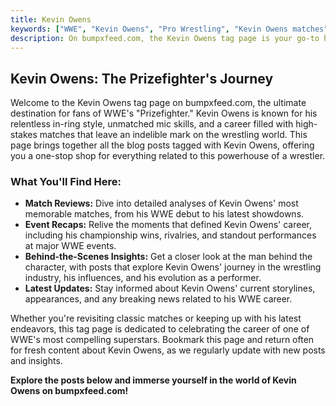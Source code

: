 ```yaml
---
title: Kevin Owens
keywords: ["WWE", "Kevin Owens", "Pro Wrestling", "Kevin Owens matches", "Kevin Owens WWE", "Kevin Owens career", "Kevin Owens blog posts", "Kevin Owens highlights"]
description: On bumpxfeed.com, the Kevin Owens tag page is your go-to hub for everything related to one of WWE's most dynamic and hard-hitting superstars, Kevin Owens. Here, you'll find a collection of blog posts that dive deep into his career highlights, memorable matches, and behind the scenes stories. Whether you're a die-hard KO fan or new to his journey, this page offers a curated selection of content that showcases his impact on the world of professional wrestling. Explore detailed match reviews, event recaps, and insights into what makes Kevin Owens a standout performer in the WWE universe. Keep checking back for the latest updates on KO and his relentless pursuit of greatness.
---
```


## Kevin Owens: The Prizefighter's Journey

Welcome to the Kevin Owens tag page on bumpxfeed.com, the ultimate destination for fans of WWE's "Prizefighter." Kevin Owens is known for his relentless in-ring style, unmatched mic skills, and a career filled with high-stakes matches that leave an indelible mark on the wrestling world. This page brings together all the blog posts tagged with Kevin Owens, offering you a one-stop shop for everything related to this powerhouse of a wrestler.

### What You'll Find Here:

- **Match Reviews:** Dive into detailed analyses of Kevin Owens' most memorable matches, from his WWE debut to his latest showdowns. 
- **Event Recaps:** Relive the moments that defined Kevin Owens' career, including his championship wins, rivalries, and standout performances at major WWE events.
- **Behind-the-Scenes Insights:** Get a closer look at the man behind the character, with posts that explore Kevin Owens' journey in the wrestling industry, his influences, and his evolution as a performer.
- **Latest Updates:** Stay informed about Kevin Owens' current storylines, appearances, and any breaking news related to his WWE career.

Whether you're revisiting classic matches or keeping up with his latest endeavors, this tag page is dedicated to celebrating the career of one of WWE's most compelling superstars. Bookmark this page and return often for fresh content about Kevin Owens, as we regularly update with new posts and insights.

**Explore the posts below and immerse yourself in the world of Kevin Owens on bumpxfeed.com!**
